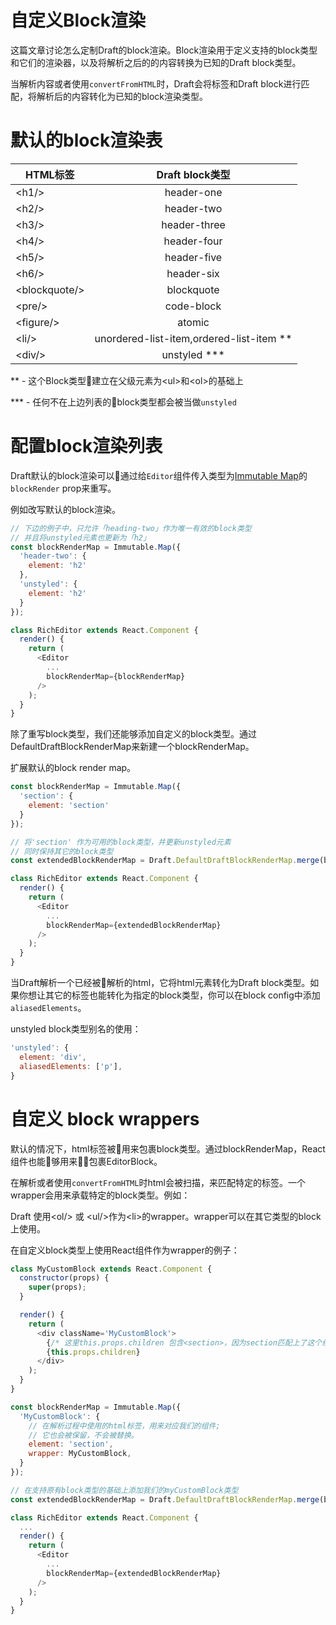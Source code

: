 # 自定义Block渲染

这篇文章讨论怎么定制Draft的block渲染。Block渲染用于定义支持的block类型和它们的渲染器，以及将解析之后的的内容转换为已知的Draft block类型。

当解析内容或者使用`convertFromHTML`时，Draft会将标签和Draft block进行匹配，将解析后的内容转化为已知的block渲染类型。

# 默认的block渲染表

| HTML标签 | Draft block类型 |
| ------- | :------------: |
| \<h1/>         | header-one | 
| \<h2/>         | header-two     | 
| \<h3/>         | header-three     |
| \<h4/>         | header-four     |
| \<h5/>         | header-five     |
| \<h6/>         | header-six     |
| \<blockquote/> | blockquote    |
| \<pre/>        | code-block|
| \<figure/>     | atomic|
| \<li/>	     | unordered-list-item,ordered-list-item **|
| \<div/>        | unstyled ***| 

** - 这个Block类型建立在父级元素为\<ul>和\<ol>的基础上

*** - 任何不在上边列表的block类型都会被当做`unstyled`

# 配置block渲染列表

Draft默认的block渲染可以通过给`Editor`组件传入类型为[Immutable Map](http://facebook.github.io/immutable-js/docs/#/Map)的`blockRender` prop来重写。

例如改写默认的block渲染。

```javascript
// 下边的例子中，只允许「heading-two」作为唯一有效的block类型
// 并且将unstyled元素也更新为「h2」
const blockRenderMap = Immutable.Map({
  'header-two': {
    element: 'h2'
  },
  'unstyled': {
    element: 'h2'
  }
});

class RichEditor extends React.Component {
  render() {
    return (
      <Editor
        ...
        blockRenderMap={blockRenderMap}
      />
    );
  }
}
```

除了重写block类型，我们还能够添加自定义的block类型。通过DefaultDraftBlockRenderMap来新建一个blockRenderMap。

扩展默认的block render map。

```javascript
const blockRenderMap = Immutable.Map({
  'section': {
    element: 'section'
  }
});

// 将'section' 作为可用的block类型，并更新unstyled元素
// 同时保持其它的block类型
const extendedBlockRenderMap = Draft.DefaultDraftBlockRenderMap.merge(blockRenderMap);

class RichEditor extends React.Component {
  render() {
    return (
      <Editor
        ...
        blockRenderMap={extendedBlockRenderMap}
      />
    );
  }
}
```

当Draft解析一个已经被解析的html，它将html元素转化为Draft block类型。如果你想让其它的标签也能转化为指定的block类型，你可以在block config中添加`aliasedElements`。

unstyled block类型别名的使用：

```javascript
'unstyled': {
  element: 'div',
  aliasedElements: ['p'],
}
```

# 自定义 block wrappers

默认的情况下，html标签被用来包裹block类型。通过blockRenderMap，React组件也能够用来包裹EditorBlock。

在解析或者使用`convertFromHTML`时html会被扫描，来匹配特定的标签。一个wrapper会用来承载特定的block类型。例如：

Draft 使用\<ol/> 或 \<ul/>作为\<li>的wrapper。wrapper可以在其它类型的block上使用。

在自定义block类型上使用React组件作为wrapper的例子：

```javascript
class MyCustomBlock extends React.Component {
  constructor(props) {
    super(props);
  }

  render() {
    return (
      <div className='MyCustomBlock'>
        {/* 这里this.props.children 包含<section>，因为section匹配上了这个组件 */}
        {this.props.children}
      </div>
    );
  }
}

const blockRenderMap = Immutable.Map({
  'MyCustomBlock': {
    // 在解析过程中使用的html标签，用来对应我们的组件;
    // 它也会被保留，不会被替换。
    element: 'section',
    wrapper: MyCustomBlock,
  }
});

// 在支持原有block类型的基础上添加我们的myCustomBlock类型
const extendedBlockRenderMap = Draft.DefaultDraftBlockRenderMap.merge(blockRenderMap);

class RichEditor extends React.Component {
  ...
  render() {
    return (
      <Editor
        ...
        blockRenderMap={extendedBlockRenderMap}
      />
    );
  }
}

```

